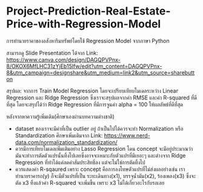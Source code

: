 # Project-Prediction-Real-Estate-Price-with-Regression-Model
การทำนายราคาของอสังหาริมทรัพย์โดยใช้ Regression Model จากภาษา Python 

สามารถดู Slide Presentation ได้จาก Link: https://www.canva.com/design/DAGQPVPnx-8/OKOX6MfLHC31zYjEb15Ifw/edit?utm_content=DAGQPVPnx-8&utm_campaign=designshare&utm_medium=link2&utm_source=sharebutton 

สรุปผล: 
จากการ Train Model Regression โดยจะเปรียบเทียบโมเดลระหว่าง Linear Regression และ Ridge Regression ซึ่งเราจะสรุปผลจากค่า RMSE และค่า R-squared ที่ดีที่สุด โดยจะสรุปได้ว่า Ridge Regression ที่มีการจูนค่า alpha = 100 ให้ผลลัพธ์ที่ดีที่สุด

หลังจากหาความรู้เพิ่มเติม(ศึกษาเองผ่านบทความต่างชาติ)
- dataset ของเราจะมีค่าที่เป็น outlier อยู่ ถ้าเป็นไปได้ควรจะทำ Normalization หรือ Standardization ศึกษาเพิ่มเติมจาก Link: https://www.nerd-data.com/normalization_standardization/
- ควรมีการเทียบโมเดลเพิ่มเติมอย่าง Lasso Regression โดน concept จะมีอยู่ประมาณว่า มันจะทำการตัดตัวแปรนั้นทิ้งไปเลยซึ่งอาจจะเหมาะกับตัวแปรที่มีเยอะๆ และต่างจาก Ridge Regression ที่ทำได้แค่ลดค่าสัมประสิทธิ์ลง แต่จะไม่ใช่การตัดทิ้งไป
- ควรแสดงค่า R-sqaured เพราะ concept คือการลงโทษตัวแปรที่ไม่ส่งผลอย่างเช่น เราทำนายราคารถ(y) ก็จะมีตัวแปรที่เป็น ระยะเดินทาง(x1), บรรจุน้ำมัน(x2), ร้องเพลง(x3) ซึ่งจะตัด x3 ทิ้งแล้วค่า R-squared จะเพิ่มขึ้น เพราะ x3 ไม่ได้เกี่ยวอะไรกับรถเลย
